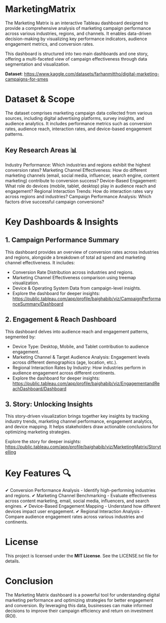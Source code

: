 # MarketingMatrix
The Marketing Matrix is an interactive Tableau dashboard designed to provide a comprehensive analysis of marketing campaign performance across various industries, regions, and channels. It enables data-driven decision-making by visualizing key performance indicators, audience engagement metrics, and conversion rates.

This dashboard is structured into two main dashboards and one story, offering a multi-faceted view of campaign effectiveness through data segmentation and visualization.

**Dataset**: https://www.kaggle.com/datasets/farhanmittho/digital-marketing-campaigns-for-smes

# Dataset & Scope
The dataset comprises marketing campaign data collected from various sources, including digital advertising platforms, survey insights, and audience analytics. It includes performance metrics such as conversion rates, audience reach, interaction rates, and device-based engagement patterns.

## Key Research Areas 📊
Industry Performance: Which industries and regions exhibit the highest conversion rates?
Marketing Channel Effectiveness: How do different marketing channels (email, social media, influencer, search engine, content marketing) contribute to conversion success?
Device-Based Engagement: What role do devices (mobile, tablet, desktop) play in audience reach and engagement?
Regional Interaction Trends: How do interaction rates vary across regions and industries?
Campaign Performance Analysis: Which factors drive successful campaign conversions?

# Key Dashboards & Insights

## 1. Campaign Performance Summary
This dashboard provides an overview of conversion rates across industries and regions, alongside a breakdown of total ad spend and marketing channel effectiveness. It includes:
- Conversion Rate Distribution across industries and regions.
- Marketing Channel Effectiveness comparison using treemap visualization.
- Device & Operating System Data from campaign-level insights.
- Explore the dashboard for deeper insights: https://public.tableau.com/app/profile/baighabib/viz/CampaignPerformanceSummary/Dashboard


## 2. Engagement & Reach Dashboard
This dashboard delves into audience reach and engagement patterns, segmented by:
- Device Type: Desktop, Mobile, and Tablet contribution to audience engagement.
- Marketing Channel & Target Audience Analysis: Engagement levels across different demographics (age, location, etc.).
- Regional Interaction Rates by Industry: How industries perform in audience engagement across different continents.
- Explore the dashboard for deeper insights: https://public.tableau.com/app/profile/baighabib/viz/EngagementandReachDashboard/Dashboard

## 3. Story: Unlocking Insights
This story-driven visualization brings together key insights by tracking industry trends, marketing channel performance, engagement analytics, and device mapping. It helps stakeholders draw actionable conclusions for optimizing marketing strategies.

Explore the story for deeper insights: https://public.tableau.com/app/profile/baighabib/viz/MarketingMatrix/Storytelling

# Key Features 🔍
✔ Conversion Performance Analysis - Identify high-performing industries and regions.
✔ Marketing Channel Benchmarking - Evaluate effectiveness across content marketing, email, social media, influencers, and search engines.
✔ Device-Based Engagement Mapping - Understand how different devices impact user engagement.
✔ Regional Interaction Analysis - Compare audience engagement rates across various industries and continents.

# License
This project is licensed under the **MIT License**. See the LICENSE.txt file for details.

# Conclusion
The Marketing Matrix dashboard is a powerful tool for understanding digital marketing performance and optimizing strategies for better engagement and conversion. By leveraging this data, businesses can make informed decisions to improve their campaign efficiency and return on investment (ROI).
